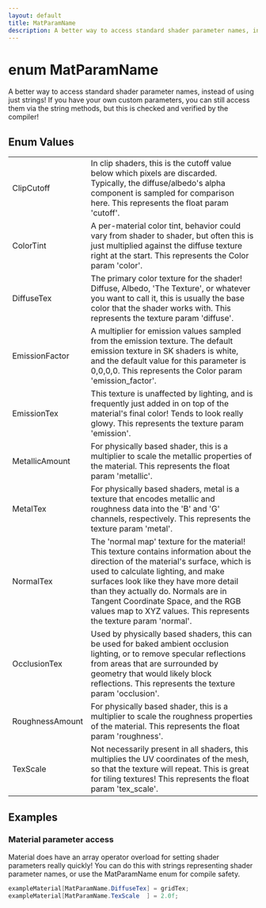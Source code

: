```yaml
---
layout: default
title: MatParamName
description: A better way to access standard shader parameter names, instead of using just strings! If you have your own custom parameters, you can still access them via the string methods, but this is checked and verified by the compiler!
---
```

# enum MatParamName

A better way to access standard shader parameter names,
instead of using just strings! If you have your own custom
parameters, you can still access them via the string methods, but
this is checked and verified by the compiler!

## Enum Values

|  |  |
|--|--|
|ClipCutoff|In clip shaders, this is the cutoff value below which pixels are discarded. Typically, the diffuse/albedo's alpha component is sampled for comparison here.  This represents the float param 'cutoff'.|
|ColorTint|A per-material color tint, behavior could vary from shader to shader, but often this is just multiplied against the diffuse texture right at the start.  This represents the Color param 'color'.|
|DiffuseTex|The primary color texture for the shader! Diffuse, Albedo, 'The Texture', or whatever you want to call it, this is usually the base color that the shader works with.  This represents the texture param 'diffuse'.|
|EmissionFactor|A multiplier for emission values sampled from the emission texture. The default emission texture in SK shaders is white, and the default value for this parameter is 0,0,0,0.  This represents the Color param 'emission_factor'.|
|EmissionTex|This texture is unaffected by lighting, and is frequently just added in on top of the material's final color! Tends to look really glowy.  This represents the texture param 'emission'.|
|MetallicAmount|For physically based shader, this is a multiplier to scale the metallic properties of the material.  This represents the float param 'metallic'.|
|MetalTex|For physically based shaders, metal is a texture that encodes metallic and roughness data into the 'B' and 'G' channels, respectively.  This represents the texture param 'metal'.|
|NormalTex|The 'normal map' texture for the material! This texture contains information about the direction of the material's surface, which is used to calculate lighting, and make surfaces look like they have more detail than they actually do. Normals are in Tangent Coordinate Space, and the RGB values map to XYZ values.  This represents the texture param 'normal'.|
|OcclusionTex|Used by physically based shaders, this can be used for baked ambient occlusion lighting, or to remove specular reflections from areas that are surrounded by geometry that would likely block reflections.  This represents the texture param 'occlusion'.|
|RoughnessAmount|For physically based shader, this is a multiplier to scale the roughness properties of the material.  This represents the float param 'roughness'.|
|TexScale|Not necessarily present in all shaders, this multiplies the UV coordinates of the mesh, so that the texture will repeat. This is great for tiling textures!  This represents the float param 'tex_scale'.|

## Examples

### Material parameter access
Material does have an array operator overload for setting
shader parameters really quickly! You can do this with strings
representing shader parameter names, or use the MatParamName
enum for compile safety.
```csharp
exampleMaterial[MatParamName.DiffuseTex] = gridTex;
exampleMaterial[MatParamName.TexScale  ] = 2.0f;
```

